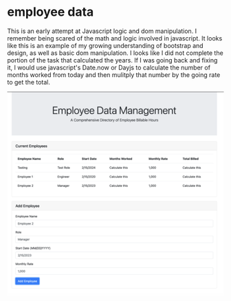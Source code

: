 # employee data

This is an early attempt at Javascript logic and dom manipulation. I remember being scared of the math and logic involved in javascript.  It looks like this is an example of my growing understanding of bootstrap and design, as well as basic dom manipulation.  I looks like I did not complete the portion of the task that calculated the years.  If I was going back and fixing it, I would use javascript's Date.now or Dayjs to calculate the number of months worked from today and then mulitply that number by the going rate to get the total. 

[![screenshot](/employee_table_screenshot.png)](https://cqyates.github.io/employee-data/)
